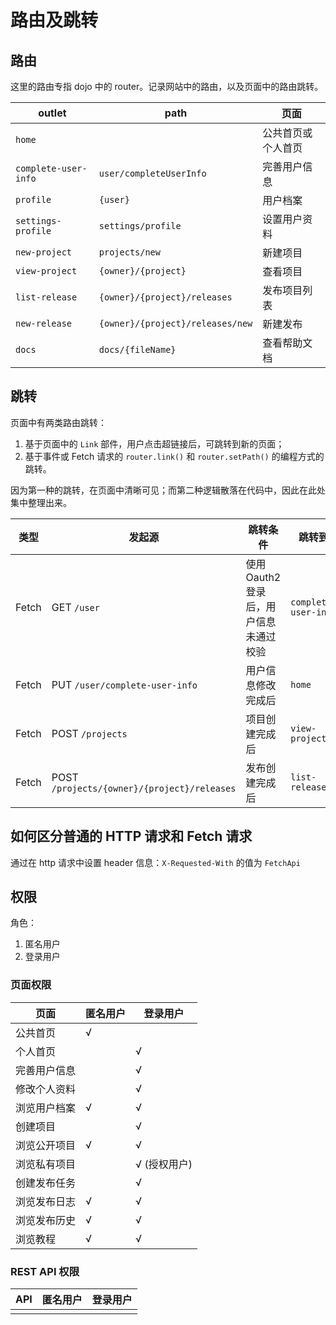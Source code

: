 # 路由及跳转

## 路由

这里的路由专指 dojo 中的 router。记录网站中的路由，以及页面中的路由跳转。

| outlet               | path                             | 页面               |
| -------------------- | -------------------------------- | ------------------ |
| `home`               |                                  | 公共首页或个人首页 |
| `complete-user-info` | `user/completeUserInfo`          | 完善用户信息       |
| `profile`            | `{user}`                         | 用户档案           |
| `settings-profile`   | `settings/profile`               | 设置用户资料       |
| `new-project`        | `projects/new`                   | 新建项目           |
| `view-project`       | `{owner}/{project}`              | 查看项目           |
| `list-release`       | `{owner}/{project}/releases`     | 发布项目列表       |
| `new-release`        | `{owner}/{project}/releases/new` | 新建发布           |
| `docs`               | `docs/{fileName}`                | 查看帮助文档       |

## 跳转

页面中有两类路由跳转：

1. 基于页面中的 `Link` 部件，用户点击超链接后，可跳转到新的页面；
2. 基于事件或 Fetch 请求的 `router.link()` 和 `router.setPath()` 的编程方式的跳转。

因为第一种的跳转，在页面中清晰可见；而第二种逻辑散落在代码中，因此在此处集中整理出来。

| 类型  | 发起源                                      | 跳转条件                               | 跳转到               |
| ----- | ------------------------------------------- | -------------------------------------- | -------------------- |
| Fetch | GET `/user`                                 | 使用 Oauth2 登录后，用户信息未通过校验 | `complete-user-info` |
| Fetch | PUT `/user/complete-user-info`              | 用户信息修改完成后                     | `home`               |
| Fetch | POST `/projects`                            | 项目创建完成后                         | `view-project`       |
| Fetch | POST `/projects/{owner}/{project}/releases` | 发布创建完成后                         | `list-release`       |

## 如何区分普通的 HTTP 请求和 Fetch 请求

通过在 http 请求中设置 header 信息：`X-Requested-With` 的值为 `FetchApi`

## 权限

角色：

1. 匿名用户
2. 登录用户

### 页面权限

| 页面         | 匿名用户 | 登录用户     |
| ------------ | -------- | ------------ |
| 公共首页     | √        |              |
| 个人首页     |          | √            |
| 完善用户信息 |          | √            |
| 修改个人资料 |          | √            |
| 浏览用户档案 | √        | √            |
| 创建项目     |          | √            |
| 浏览公开项目 | √        | √            |
| 浏览私有项目 |          | √ (授权用户) |
| 创建发布任务 |          | √            |
| 浏览发布日志 | √        | √            |
| 浏览发布历史 | √        | √            |
| 浏览教程     | √        | √            |

### REST API 权限

| API | 匿名用户 | 登录用户 |
| --- | -------- | -------- |
|     |          |          |
